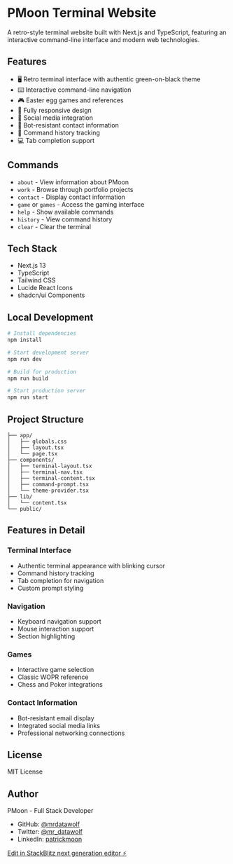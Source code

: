 # PMoon Terminal Website

A retro-style terminal website built with Next.js and TypeScript, featuring an interactive command-line interface and modern web technologies.

## Features

- 🖥️ Retro terminal interface with authentic green-on-black theme
- ⌨️ Interactive command-line navigation
- 🎮 Easter egg games and references
- 📱 Fully responsive design
- 🔗 Social media integration
- 🤖 Bot-resistant contact information
- 📜 Command history tracking
- 💻 Tab completion support

## Commands

- `about` - View information about PMoon
- `work` - Browse through portfolio projects
- `contact` - Display contact information
- `game` or `games` - Access the gaming interface
- `help` - Show available commands
- `history` - View command history
- `clear` - Clear the terminal

## Tech Stack

- Next.js 13
- TypeScript
- Tailwind CSS
- Lucide React Icons
- shadcn/ui Components

## Local Development

```bash
# Install dependencies
npm install

# Start development server
npm run dev

# Build for production
npm run build

# Start production server
npm run start
```

## Project Structure

```
├── app/
│   ├── globals.css
│   ├── layout.tsx
│   └── page.tsx
├── components/
│   ├── terminal-layout.tsx
│   ├── terminal-nav.tsx
│   ├── terminal-content.tsx
│   ├── command-prompt.tsx
│   └── theme-provider.tsx
├── lib/
│   └── content.tsx
└── public/
```

## Features in Detail

### Terminal Interface
- Authentic terminal appearance with blinking cursor
- Command history tracking
- Tab completion for navigation
- Custom prompt styling

### Navigation
- Keyboard navigation support
- Mouse interaction support
- Section highlighting

### Games
- Interactive game selection
- Classic WOPR reference
- Chess and Poker integrations

### Contact Information
- Bot-resistant email display
- Integrated social media links
- Professional networking connections

## License

MIT License

## Author

PMoon - Full Stack Developer
- GitHub: [@mrdatawolf](https://github.com/mrdatawolf)
- Twitter: [@mr_datawolf](https://twitter.com/mr_datawolf)
- LinkedIn: [patrickmoon](https://linkedin.com/in/patrickmoon/)

[Edit in StackBlitz next generation editor ⚡️](https://stackblitz.com/~/github.com/mrdatawolf/pmooninfo)
